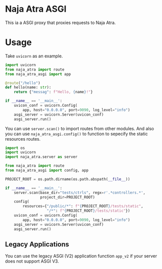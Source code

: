 # Naja Atra ASGI

This ia a ASGI proxy that proxies requests to Naja Atra.

# Usage

Take `uvicorn` as an example.

```python
import uvicorn
from naja_atra import route
from naja_atra_asgi import app

@route("/hello")
def hello(name: str):
    return {"messag": f"Hello, {name}!"}

if __name__ == '__main__':
    uvicon_conf = uvicorn.Config(
        app, host="0.0.0.0", port=9090, log_level="info")
    asgi_server = uvicorn.Server(uvicon_conf)
    asgi_server.run()
```

You can use `server.scan()` to import routes from other modules. And also you can use `naja_atra_asgi.config()` to function to sepecify the static resources routes.

```python
import os
import uvicorn
import naja_atra.server as server

from naja_atra import route
from naja_atra_asgi import config, app

PROJECT_ROOT = os.path.dirname(os.path.abspath(__file__))

if __name__ == '__main__':
    server.scan(base_dir="tests/ctrls", regx=r'.*controllers.*',
                project_dir=PROJECT_ROOT)
    config(
        resources={"/public/*": f"{PROJECT_ROOT}/tests/static",
                   "/*": f"{PROJECT_ROOT}/tests/static"})
    uvicon_conf = uvicorn.Config(
        app, host="0.0.0.0", port=9090, log_level="info")
    asgi_server = uvicorn.Server(uvicon_conf)
    asgi_server.run()
```

## Legacy Applications

You can use the legacy ASGI (V2) application function `app_v2` if your server does not support ASGI V3.